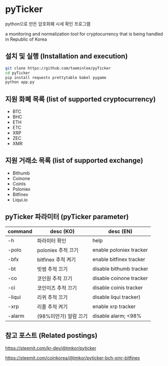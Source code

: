 # pyTicker

python으로 만든 암호화폐 시세 확인 프로그램

a monitoring and normalization tool for cryptocurrency that is being handled in Republic of Korea

## 설치 및 실행 (Installation and execution)

```bash
git clone https://github.com/taeminlee/pyTicker
cd pyTicker
pip install requests prettytable babel pygame
python app.py
```

## 지원 화폐 목록 (list of supported cryptocurrency)

- BTC
- BHC
- ETH
- ETC
- XRP
- ZEC
- XMR

## 지원 거래소 목록 (list of supported exchange)

- Bithumb
- Coinone
- CoinIs
- Poloniex
- Bitfinex
- Liqui.io

## pyTicker 파라미터 (pyTicker parameter)

|command|desc (KO)|desc (EN)|
|-------|----|----|
|-h |파라미터 확인 |help|
|-polo|poloniex 추적 끄기 |enable poloniex tracker|
|-bfx|bitfinex 추적 켜기 |enable bitfinex tracker|
|-bt|빗썸 추적 끄기 |disable bithumb tracker|
|-co|코인원 추적 끄기 |disable coinone tracker|
|-ci|코인이즈 추적 끄기 |disable coinis tracker|
|-liqui|리퀴 추적 끄기 |disable liqui tracker)
|-xrp|리플 추적 켜기 |enable xrp tracker|
|-alarm|(98%미만가) 알람 끄기 |disable alarm; <98%|

## 참고 포스트 (Related postings)

https://steemit.com/kr-dev/@tmkor/pyticker

https://steemit.com/coinkorea/@tmkor/pyticker-bch-xmr-bitfinex